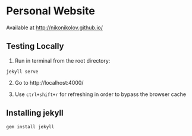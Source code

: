 # Personal Website
Available at http://nikonikolov.github.io/

## Testing Locally

1. Run in terminal from the root directory:
```
jekyll serve
```
2. Go to http://localhost:4000/

3. Use `ctrl+shift+r` for refreshing in order to bypass the browser cache

## Installing jekyll

```
gem install jekyll
``` 